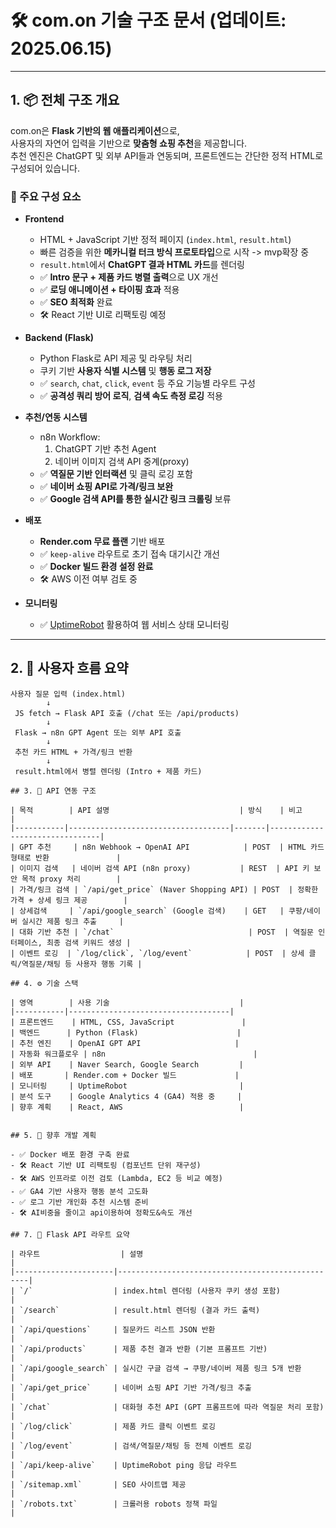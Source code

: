 # 🛠 com.on 기술 구조 문서 (업데이트: 2025.06.15)

---

## 1. 📦 전체 구조 개요

com.on은 **Flask 기반의 웹 애플리케이션**으로,  
사용자의 자연어 입력을 기반으로 **맞춤형 쇼핑 추천**을 제공합니다.  
추천 엔진은 ChatGPT 및 외부 API들과 연동되며, 프론트엔드는 간단한 정적 HTML로 구성되어 있습니다.

### 🧱 주요 구성 요소

- **Frontend**
  - HTML + JavaScript 기반 정적 페이지 (`index.html`, `result.html`)
  - 빠른 검증을 위한 **메카니컬 터크 방식 프로토타입**으로 시작 -> mvp확장 중
  - `result.html`에서 **ChatGPT 결과 HTML 카드**를 렌더링
  - ✅ **Intro 문구 + 제품 카드 병렬 출력**으로 UX 개선
  - ✅ **로딩 애니메이션 + 타이핑 효과** 적용
  - ✅ **SEO 최적화** 완료
  - 🛠 React 기반 UI로 리팩토링 예정

- **Backend (Flask)**
  - Python Flask로 API 제공 및 라우팅 처리
  - 쿠키 기반 **사용자 식별 시스템** 및 **행동 로그 저장**
  - ✅ `search`, `chat`, `click`, `event` 등 주요 기능별 라우트 구성
  - ✅ **공격성 쿼리 방어 로직**, **검색 속도 측정 로깅** 적용

- **추천/연동 시스템**
  - n8n Workflow:
    1. ChatGPT 기반 추천 Agent
    2. 네이버 이미지 검색 API 중계(proxy)
  - ✅ **역질문 기반 인터랙션** 및 클릭 로깅 포함
  - ✅ **네이버 쇼핑 API로 가격/링크 보완**
  - ✅ **Google 검색 API를 통한 실시간 링크 크롤링** 보류

- **배포**
  - **Render.com 무료 플랜** 기반 배포
  - ✅ `keep-alive` 라우트로 초기 접속 대기시간 개선
  - ✅ **Docker 빌드 환경 설정 완료**
  - 🛠 AWS 이전 여부 검토 중

- **모니터링**
  - ✅ [UptimeRobot](https://uptimerobot.com/) 활용하여 웹 서비스 상태 모니터링

---

## 2. 🔁 사용자 흐름 요약

```plaintext
사용자 질문 입력 (index.html)
        ↓
 JS fetch → Flask API 호출 (/chat 또는 /api/products)
        ↓
 Flask → n8n GPT Agent 또는 외부 API 호출
        ↓
 추천 카드 HTML + 가격/링크 반환
        ↓
 result.html에서 병렬 렌더링 (Intro + 제품 카드)

## 3. 🔗 API 연동 구조

| 목적        | API 설명                             | 방식    | 비고                             |
|-----------|------------------------------------|-------|--------------------------------|
| GPT 추천     | n8n Webhook → OpenAI API            | POST  | HTML 카드 형태로 반환               |
| 이미지 검색   | 네이버 검색 API (n8n proxy)           | REST  | API 키 보안 목적 proxy 처리        |
| 가격/링크 검색 | `/api/get_price` (Naver Shopping API) | POST  | 정확한 가격 + 상세 링크 제공        |
| 상세검색     | `/api/google_search` (Google 검색)    | GET   | 쿠팡/네이버 실시간 제품 링크 추출     |
| 대화 기반 추천 | `/chat`                              | POST  | 역질문 인터페이스, 최종 검색 키워드 생성 |
| 이벤트 로깅  | `/log/click`, `/log/event`            | POST  | 상세 클릭/역질문/채팅 등 사용자 행동 기록 |

## 4. ⚙️ 기술 스택

| 영역        | 사용 기술                             |
|-----------|------------------------------------|
| 프론트엔드    | HTML, CSS, JavaScript               |
| 백엔드      | Python (Flask)                      |
| 추천 엔진    | OpenAI GPT API                     |
| 자동화 워크플로우 | n8n                                 |
| 외부 API    | Naver Search, Google Search         |
| 배포       | Render.com + Docker 빌드             |
| 모니터링     | UptimeRobot                         |
| 분석 도구    | Google Analytics 4 (GA4) 적용 중     |
| 향후 계획    | React, AWS                          |


## 5. 🚧 향후 개발 계획

- ✅ Docker 배포 환경 구축 완료
- 🛠 React 기반 UI 리팩토링 (컴포넌트 단위 재구성)
- 🛠 AWS 인프라로 이전 검토 (Lambda, EC2 등 비교 예정)
- ✅ GA4 기반 사용자 행동 분석 고도화
- ✅ 로그 기반 개인화 추천 시스템 준비
- 🛠 AI비중을 줄이고 api이용하여 정확도&속도 개선

## 7. 🧪 Flask API 라우트 요약

| 라우트                  | 설명                                               |
|----------------------|--------------------------------------------------|
| `/`                  | index.html 렌더링 (사용자 쿠키 생성 포함)                |
| `/search`            | result.html 렌더링 (결과 카드 출력)                    |
| `/api/questions`     | 질문카드 리스트 JSON 반환                                 |
| `/api/products`      | 제품 추천 결과 반환 (기본 프롬프트 기반)                    |
| `/api/google_search` | 실시간 구글 검색 → 쿠팡/네이버 제품 링크 5개 반환             |
| `/api/get_price`     | 네이버 쇼핑 API 기반 가격/링크 추출                        |
| `/chat`              | 대화형 추천 API (GPT 프롬프트에 따라 역질문 처리 포함)         |
| `/log/click`         | 제품 카드 클릭 이벤트 로깅                                 |
| `/log/event`         | 검색/역질문/채팅 등 전체 이벤트 로깅                         |
| `/api/keep-alive`    | UptimeRobot ping 응답 라우트                               |
| `/sitemap.xml`       | SEO 사이트맵 제공                                       |
| `/robots.txt`        | 크롤러용 robots 정책 파일                                 |
